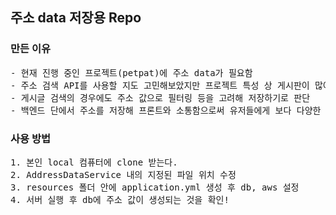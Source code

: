## 주소 data 저장용 Repo

### 만든 이유
<pre>
- 현재 진행 중인 프로젝트(petpat)에 주소 data가 필요함
- 주소 검색 API를 사용할 지도 고민해보았지만 프로젝트 특성 상 게시판이 많아 데이터가 아예 없는 경우 화면에 보여줄 수 있는 data가 매우 부족하다고 판단
- 게시글 검색의 경우에도 주소 값으로 필터링 등을 고려해 저장하기로 판단 
- 백엔드 단에서 주소를 저장해 프론트와 소통함으로써 유저들에게 보다 다양한 UI/UX 제공
</pre>
### 사용 방법

<pre>
1. 본인 local 컴퓨터에 clone 받는다.
2. AddressDataService 내의 지정된 파일 위치 수정
3. resources 폴더 안에 application.yml 생성 후 db, aws 설정
4. 서버 실행 후 db에 주소 값이 생성되는 것을 확인!
</pre>

